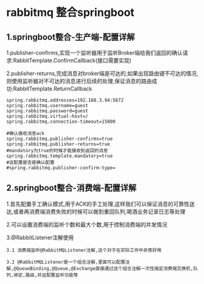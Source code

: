 # rabbitmq 整合springboot

## 1.springboot整合-生产端-配置详解

1.publisher-confirms,实现一个监听器用于监听Broker端给我们返回的确认请求:RabbitTemplate.ConfirmCallback(接口需要实现)

2.publisher-returns,完成消息对broker端是可达的,如果出现路由键不可达的情况,则使用监听器对不可达的消息进行后续的处理,保证消息的路由成功:RabbitTemplate.ReturnCallback
```
spring.rabbitmq.addresses=192.168.3.94:5672
spring.rabbitmq.username=guest
spring.rabbitmq.password=guest
spring.rabbitmq.virtual-host=/
spring.rabbitmq.connection-timeout=15000

#确认接收消息ack
spring.rabbitmq.publisher-confirms=true
spring.rabbitmq.publisher-returns=true
#mandatory为true的时候才能接收到返回的消息
spring.rabbitmq.template.mandatory=true
#这配置是否是确认配置
#spring.rabbitmq.publisher-confirm-type=

```
## 2.springboot整合-消费端-配置详解

1.首先配置手工确认模式,用于ACK的手工处理,这样我们可以保证消息的可靠性送达,或者再消费端消费失败的时候可以做到重回队列,喝酒业务记录日志等处理

2.可以设置消费端的监听个数和最大个数,用于控制消费端的并发情况

3.@RabbitListener注解使用
   
    3.1 消费端监听@RabbitMQListener注解,这个对于在实际工作中非常好用
    
    3.2 @RabbitMQListener是一个组合注解,里面可以配置注解,@QueueBinding,@Queue,@Exchange直接通过这个组合注解一次性搞定消费端交换机,队列,绑定,路由,并且配置监听功能等
